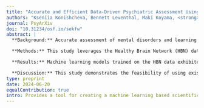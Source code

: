 ```yaml
---
title: "Accurate and Efficient Data-Driven Psychiatric Assessment Using Machine Learning"
authors: "Kseniia Konishcheva, Bennett Leventhal, Maki Koyama, <strong>Sambit Panda</strong>, Joshua T. Vogelstein, Michael Milham, Ariel Lindner*, and Arno Klein*"
journal: PsyArXiv
doi: "10.31234/osf.io/sekfw"
abstract: |
  **Background:** Accurate assessment of mental disorders and learning disabilities is essential for timely intervention. Machine learning and feature selection techniques have demonstrated potential in improving the accuracy and efficiency of mental health assessments. However, limited research has explored the use of large transdiagnostic datasets containing a vast number of items (exceeding 1000), as well as the application of these techniques in developing quick, question-based learning disability assessments. The goals of this study are to apply machine learning and feature selection techniques to a large transdiagnostic dataset featuring a high number of input items, and to create a tool for the streamlined creation of efficient and effective assessment using existing datasets.

  **Methods:** This study leverages the Healthy Brain Network (HBN) dataset to develop a tool for creation of efficient and effective machine learning-based assessment of mental disorders and learning disabilities. Feature selection algorithms were applied to identify parsimonious item subsets. Modular architecture ensures straightforward application to other datasets.

  **Results:** Machine learning models trained on the HBN data exhibited improved performance over existing assessments. Using only non-proprietary assessments did not significantly impact model performance.

  **Discussion:** This study demonstrates the feasibility of using existing large-scale datasets for creating accurate and efficient assessments for mental disorders and learning disabilities. The performance values of the machine learning models provide estimates of the performance of the new assessments in a population similar to HBN. The trained models can be used in a new population after validation and acquiring consent of the authors of the original assessments. The modular architecture of the developed tool ensures seamless application to diverse clinical and research contexts.
type: preprint
date: 2024-06-20
equalContribution: true
intro: Provides a tool for creating a machine learning based scientific assesment using data from the Healthy Brain Network (HBN).
---
```

